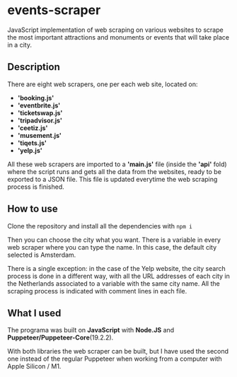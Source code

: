 # events-scraper

JavaScript implementation of web scraping on various websites to scrape the most important attractions and monuments or events that will take place in a city.

## Description

There are eight web scrapers, one per each web site, located on:
  - **'booking.js'**    
  - **'eventbrite.js'**  
  - **'ticketswap.js'**  
  - **'tripadvisor.js'**
  - **'ceetiz.js'**      
  - **'musement.js'**    
  - **'tiqets.js'**      
  - **'yelp.js'**

All these web scrapers are imported to a **'main.js'** file (inside the **'api'** fold) where the script runs and gets all the data from the websites, ready to be exported to a JSON file. This file is updated everytime the web scraping process is finished.

## How to use

Clone the repository and install all the dependencies with `npm i`

Then you can choose the city what you want. There is a variable in every web scraper where you can type the name. In this case, the default city selected is Amsterdam. 

There is a single exception: in the case of the Yelp website, the city search process is done in a different way, with all the URL addresses of each city in the Netherlands associated to a variable with the same city name. All the scraping process is indicated with comment lines in each file.

## What I used

The programa was built on **JavaScript** with **Node.JS** and **Puppeteer/Puppeteer-Core**(19.2.2). 

With both libraries the web scraper can be built, but I have used the second one instead of the regular Puppeteer when working from a computer with Apple Silicon / M1.
